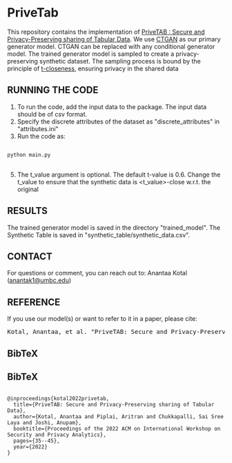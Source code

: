 # PriveTab
This repository contains the implementation of <a href="[https://www.google.com/](https://ebiquity.umbc.edu/paper/html/id/1014/PriveTAB-Secure-and-Privacy-Preserving-sharing-of-Tabular-Data)" target="_blank">PriveTAB : Secure and Privacy-Preserving sharing of Tabular Data</a>. 
We use <a href="https://arxiv.org/abs/1907.00503" target="_blank">CTGAN</a> as our primary generator model. CTGAN can be replaced with any conditional generator model. 
The trained generator model is sampled to create a privacy-preserving synthetic dataset. The sampling process is bound 
by the principle of <a href="https://personal.utdallas.edu/~muratk/courses/privacy08f_files/tcloseness.pdf" target="_blank">t-closeness</a>, ensuring privacy in the shared data

## RUNNING THE CODE
1. To run the code, add the input data to the package. The input data should be of csv format.
2. Specify the discrete attributes of the dataset as "discrete_attributes" in "attributes.ini"
3. Run the code as:
<pre>
<code>
python main.py <path_to_input> <t_value>
</code>
</pre>

5. The t_value argument is optional. The default t-value is 0.6. 
Change the t_value to ensure that the synthetic data is <t_value>-close w.r.t. the original

## RESULTS
The trained generator model is saved in the directory "trained_model". The Synthetic Table is saved in "synthetic_table/synthetic_data.csv".

## CONTACT
For questions or comment, you can reach out to:
Anantaa Kotal (anantak1@umbc.edu)


## REFERENCE

If you use our model(s) or want to refer to it in a paper, please cite:

<pre>
Kotal, Anantaa, et al. "PriveTAB: Secure and Privacy-Preserving sharing of Tabular Data." Proceedings of the 2022 ACM on International Workshop on Security and Privacy Analytics. 2022.
</pre>

## BibTeX ##

## BibTeX ##

<pre>
<code>
@inproceedings{kotal2022privetab,
  title={PriveTAB: Secure and Privacy-Preserving sharing of Tabular Data},
  author={Kotal, Anantaa and Piplai, Aritran and Chukkapalli, Sai Sree Laya and Joshi, Anupam},
  booktitle={Proceedings of the 2022 ACM on International Workshop on Security and Privacy Analytics},
  pages={35--45},
  year={2022}
}
</code>
</pre>
